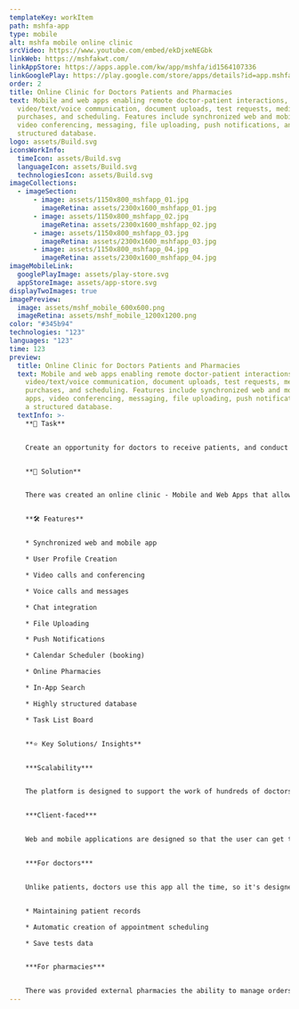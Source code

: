 ```yaml
---
templateKey: workItem
path: mshfa-app
type: mobile
alt: mshfa mobile online clinic
srcVideo: https://www.youtube.com/embed/ekDjxeNEGbk
linkWeb: https://mshfakwt.com/
linkAppStore: https://apps.apple.com/kw/app/mshfa/id1564107336
linkGooglePlay: https://play.google.com/store/apps/details?id=app.mshfa.mshfa
order: 2
title: Online Clinic for Doctors Patients and Pharmacies
text: Mobile and web apps enabling remote doctor-patient interactions, including
  video/text/voice communication, document uploads, test requests, medication
  purchases, and scheduling. Features include synchronized web and mobile apps,
  video conferencing, messaging, file uploading, push notifications, and a
  structured database.
logo: assets/Build.svg
iconsWorkInfo:
  timeIcon: assets/Build.svg
  languageIcon: assets/Build.svg
  technologiesIcon: assets/Build.svg
imageCollections:
  - imageSection:
      - image: assets/1150x800_mshfapp_01.jpg
        imageRetina: assets/2300x1600_mshfapp_01.jpg
      - image: assets/1150x800_mshfapp_02.jpg
        imageRetina: assets/2300x1600_mshfapp_02.jpg
      - image: assets/1150x800_mshfapp_03.jpg
        imageRetina: assets/2300x1600_mshfapp_03.jpg
      - image: assets/1150x800_mshfapp_04.jpg
        imageRetina: assets/2300x1600_mshfapp_04.jpg
imageMobileLink:
  googlePlayImage: assets/play-store.svg
  appStoreImage: assets/app-store.svg
displayTwoImages: true
imagePreview:
  image: assets/mshf_mobile_600x600.png
  imageRetina: assets/mshf_mobile_1200x1200.png
color: "#345b94"
technologies: "123"
languages: "123"
time: 123
preview:
  title: Online Clinic for Doctors Patients and Pharmacies
  text: Mobile and web apps enabling remote doctor-patient interactions, including
    video/text/voice communication, document uploads, test requests, medication
    purchases, and scheduling. Features include synchronized web and mobile
    apps, video conferencing, messaging, file uploading, push notifications, and
    a structured database.
  textInfo: >-
    **📝 Task** 


    Сreate an opportunity for doctors to receive patients, and conduct examinations and diagnostics online. Our scope of work includes the front-end part of WEB and the development of MOBILE apps. 


    **🎯 Solution** 


    There was created an online clinic - Mobile and Web Apps that allow patients and doctors to interact using the web portal and the app via video/text/voice communication. Patients can upload docs, request tests, buy medicaments, chat with doctors, plan and conduct video calls to show body parts for examination, and discuss further treatment. 


    **🛠 Features** 


    * Synchronized web and mobile app 

    * User Profile Creation 

    * Video calls and conferencing 

    * Voice calls and messages 

    * Chat integration 

    * File Uploading 

    * Push Notifications

    * Calendar Scheduler (booking) 

    * Online Pharmacies 

    * In-App Search 

    * Highly structured database

    * Task List Board 


    **⭐ Key Solutions/ Insights** 


    ***Scalability*** 


    The platform is designed to support the work of hundreds of doctors and can be used by different clinics and doctors, regardless of specialization 


    ***Client-faced*** 


    Web and mobile applications are designed so that the user can get the maximum possible number of services without leaving home. Tests requesting, consultation, ordering medicines - all these functions are easy and quick to use at any time. 


    ***For doctors*** 


    Unlike patients, doctors use this app all the time, so it's designed for their needs: 


    * Maintaining patient records 

    * Automatic creation of appointment scheduling 

    * Save tests data 


    ***For pharmacies*** 


    There was provided external pharmacies the ability to manage orders received from Patients via the app.
---
```

